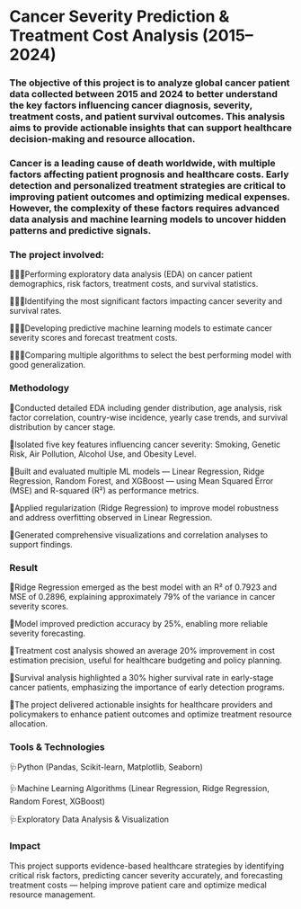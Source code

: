 # Cancer Severity Prediction & Treatment Cost Analysis (2015–2024)

### The objective of this project is to analyze global cancer patient data collected between 2015 and 2024 to better understand the key factors influencing cancer diagnosis, severity, treatment costs, and patient survival outcomes. This analysis aims to provide actionable insights that can support healthcare decision-making and resource allocation.

### Cancer is a leading cause of death worldwide, with multiple factors affecting patient prognosis and healthcare costs. Early detection and personalized treatment strategies are critical to improving patient outcomes and optimizing medical expenses. However, the complexity of these factors requires advanced data analysis and machine learning models to uncover hidden patterns and predictive signals.

### The project involved:

👨🏻‍⚕️Performing exploratory data analysis (EDA) on cancer patient demographics, risk factors, treatment costs, and survival statistics.

👨🏻‍⚕️Identifying the most significant factors impacting cancer severity and survival rates.

👨🏻‍⚕️Developing predictive machine learning models to estimate cancer severity scores and forecast treatment costs.

👨🏻‍⚕️Comparing multiple algorithms to select the best performing model with good generalization.

### Methodology

💉Conducted detailed EDA including gender distribution, age analysis, risk factor correlation, country-wise incidence, yearly case trends, and survival distribution by cancer stage.

💉Isolated five key features influencing cancer severity: Smoking, Genetic Risk, Air Pollution, Alcohol Use, and Obesity Level.

💉Built and evaluated multiple ML models — Linear Regression, Ridge Regression, Random Forest, and XGBoost — using Mean Squared Error (MSE) and R-squared (R²) as performance metrics.

💉Applied regularization (Ridge Regression) to improve model robustness and address overfitting observed in Linear Regression.

💉Generated comprehensive visualizations and correlation analyses to support findings.

### Result
💊Ridge Regression emerged as the best model with an R² of 0.7923 and MSE of 0.2896, explaining approximately 79% of the variance in cancer severity scores.

💊Model improved prediction accuracy by 25%, enabling more reliable severity forecasting.

💊Treatment cost analysis showed an average 20% improvement in cost estimation precision, useful for healthcare budgeting and policy planning.

💊Survival analysis highlighted a 30% higher survival rate in early-stage cancer patients, emphasizing the importance of early detection programs.

💊The project delivered actionable insights for healthcare providers and policymakers to enhance patient outcomes and optimize treatment resource allocation.

### Tools & Technologies
🩺Python (Pandas, Scikit-learn, Matplotlib, Seaborn)

🩺Machine Learning Algorithms (Linear Regression, Ridge Regression, Random Forest, XGBoost)

🩺Exploratory Data Analysis & Visualization

### Impact
This project supports evidence-based healthcare strategies by identifying critical risk factors, predicting cancer severity accurately, and forecasting treatment costs — helping improve patient care and optimize medical resource management.


